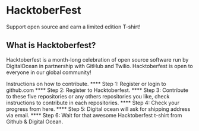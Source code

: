# HacktoberFest
Support open source and earn a limited edition T-shirt!

## What is Hacktoberfest?
Hacktoberfest is a month-long celebration of open source software run by DigitalOcean in partnership with GitHub and Twilio. Hacktoberfest is open to everyone in our global community!

Instructions on how to contribute. 
**** Step 1: Register or login to github.com
**** Step 2: Register to Hacktoberfest.
**** Step 3: Contribute to these five repositories or any others repositories you like, check instructions to contribute in each repositories.
**** Step 4: Check your progress from here.
**** Step 5: Digital ocean will ask for shipping address via email.
**** Step 6: Wait for that awesome Hacktoberfest t-shirt from Github & Digital Ocean.





